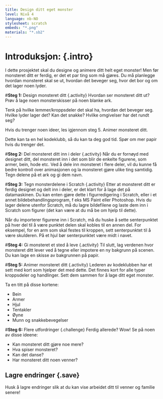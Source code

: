 ```yaml
---
title: Design ditt eget monster
level: Nivå 4
language: nb-NO
stylesheet: scratch
embeds: "*.png"
materials: "*.sb2"
---
```


# Introduksjon: {.intro}
I dette prosjektet skal du designe og animere ditt helt eget monster! Men før monsteret ditt er ferdig, er det et par ting som må gjøres. Du må planlegge hvordan monsteret skal se ut, hvordan det beveger seg, hvor det bor og om det lager noen lyder.

#**Steg 1:** Design monsteret ditt {.activity}
Hvordan ser monsteret ditt ut? Prøv å lage noen monsterskisser på noen blanke ark.

Tenk på hvilke lemmer/kroppsdeler det skal ha, hvordan det beveger seg. Hvilke lyder lager det? Kan det snakke? Hvilke omgivelser har det rundt seg?

Hvis du trenger noen ideer, les igjennom steg 5. Animer monsteret ditt.

Dette kan ta en hel kodeklubb, så du kan ta deg god tid. Spør om mer papir hvis du trenger det.

#**Steg 2:** Del monsteret ditt inn i deler {.activity}
Når du er fornøyd med designet ditt, del monsteret inn i det som blir de enkelte figurene, som armer, bein, hode etc. Ved å dele inn monsteret i flere deler, vil du kunne få bedre kontroll over animasjonen og la monsteret gjøre ulike ting samtidig.
Tegn delene på et ark og gi dem navn.

#**Steg 3:** Tegn monsterdelene i Scratch {.activity}
Etter at monsteret ditt er ferdig designet og delt inn i deler, er det klart for å lage det på datamaskinen. Du kan enten gjøre dette i figurredigering i Scratch, eller i et annet bildebehandlingsprogram, f eks MS Paint eller Photoshop. Hvis du lager delene utenfor Scratch, må du lagre bildefilene og laste dem inn i Scratch som figurer (det kan være at du må be om hjelp til dette).

Når du importerer figurene inn i Scratch, må du huske å sette senterpunktet på hver del til å være punktet delen skal kobles til en annen del. For eksempel, for en arm som skal festes til kroppen, sett senterpunktet til å være skulderen. På et hjul bør senterpunktet være midt i navet.

#**Steg 4:** Gi monsteret et sted å leve {.activity}
Til slutt, lag verdenen hvor monsteret ditt lever ved å tegne eller impotere en ny bakgrunn på scenen. Du kan lage en skisse av bakgrunnen på papir.

#**Steg 5:** Animer monsteret ditt {.activity}
Lederen av kodeklubben har et sett med kort som hjelper det med dette. Det finnes kort for alle typer kroppsdeler og handlinger. Sett dem sammen for å lage ditt eget monster.

Ta en titt på disse kortene:

* Bein
* Armer
* Hjul
* Tentakler
* Øyne
* Munn og snakkebevegelser

#**Steg 6:** Flere utfordringer {.challenge}
Ferdig allerede? Wow! Se på noen av disse ideene:

* Kan monsteret ditt gjøre noe mere?
* Hva spiser monsteret?
* Kan det danse?
* Har monsteret ditt noen venner?

## Lagre endringer {.save}
Husk å lagre endringer slik at du kan vise arbeidet ditt til venner og familie senere!
